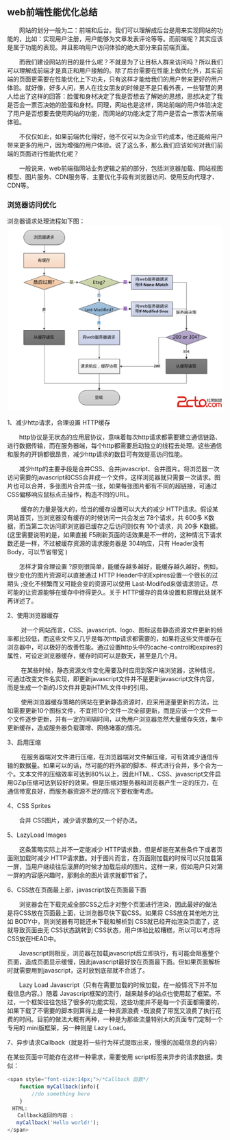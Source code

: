 ## web前端性能优化总结

&emsp;&emsp;网站的划分一般为二：前端和后台。我们可以理解成后台是用来实现网站的功能的，比如：实现用户注册，用户能够为文章发表评论等等。而前端呢？其实应该是属于功能的表现。并且影响用户访问体验的绝大部分来自前端页面。

&emsp;&emsp;而我们建设网站的目的是什么呢？不就是为了让目标人群来访问吗？所以我们可以理解成前端才是真正和用户接触的。除了后台需要在性能上做优化外，其实前端的页面更需要在性能优化上下功夫，只有这样才能给我们的用户带来更好的用户体验。就好像，好多人问，男人在找女朋友的时候是不是只看外表，一些智慧的男人给出了这样的回答：脸蛋和身材决定了我是否想去了解她的思想，思想决定了我是否会一票否决她的脸蛋和身材。同理，网站也是这样，网站前端的用户体验决定了用户是否想要去使用网站的功能，而网站的功能决定了用户是否会一票否决前端体验。

&emsp;&emsp;不仅仅如此，如果前端优化得好，他不仅可以为企业节约成本，他还能给用户带来更多的用户，因为增强的用户体验。说了这么多，那么我们应该如何对我们前端的页面进行性能优化呢？

&emsp;&emsp;一般说来，web前端指网站业务逻辑之前的部分，包括浏览器加载、网站视图模型、图片服务、CDN服务等，主要优化手段有浏览器访问、使用反向代理才、CDN等。

### 浏览器访问优化

浏览器请求处理流程如下图：
![](/assets/20160521221948295)

1、减少http请求，合理设置 HTTP缓存

&emsp;&emsp;http协议是无状态的应用层协议，意味着每次http请求都需要建立通信链路、进行数据传输，而在服务器端，每个http都需要启动独立的线程去处理。这些通信和服务的开销都很昂贵，减少http请求的数目可有效提高访问性能。

&emsp;&emsp;减少http的主要手段是合并CSS、合并javascript、合并图片。将浏览器一次访问需要的javascript和CSS合并成一个文件，这样浏览器就只需要一次请求。图片也可以合并，多张图片合并成一张，如果每张图片都有不同的超链接，可通过CSS偏移响应鼠标点击操作，构造不同的URL。

&emsp;&emsp; 缓存的力量是强大的，恰当的缓存设置可以大大的减少 HTTP请求。假设某网站首页，当浏览器没有缓存的时候访问一共会发出 78个请求，共 600多 K数据，而当第二次访问即浏览器已缓存之后访问则仅有 10个请求，共 20多 K数据。 (这里需要说明的是，如果直接 F5刷新页面的话效果是不一样的，这种情况下请求数还是一样，不过被缓存资源的请求服务器是 304响应，只有 Header没有Body，可以节省带宽 )

&emsp;&emsp;怎样才算合理设置 ?原则很简单，能缓存越多越好，能缓存越久越好。例如，很少变化的图片资源可以直接通过 HTTP Header中的Expires设置一个很长的过期头 ;变化不频繁而又可能会变的资源可以使用 Last-Modifed来做请求验证。尽可能的让资源能够在缓存中待得更久。关于 HTTP缓存的具体设置和原理此处就不再详述了。

2、使用浏览器缓存

&emsp;&emsp; 对一个网站而言，CSS、javascript、logo、图标这些静态资源文件更新的频率都比较低，而这些文件又几乎是每次http请求都需要的，如果将这些文件缓存在浏览器中，可以极好的改善性能。通过设置http头中的cache-control和expires的属性，可设定浏览器缓存，缓存时间可以是数天，甚至是几个月。

&emsp;&emsp; 在某些时候，静态资源文件变化需要及时应用到客户端浏览器，这种情况，可通过改变文件名实现，即更新javascript文件并不是更新javascript文件内容，而是生成一个新的JS文件并更新HTML文件中的引用。

&emsp;&emsp; 使用浏览器缓存策略的网站在更新静态资源时，应采用逐量更新的方法，比如需要更新10个图标文件，不宜把10个文件一次全部更新，而是应该一个文件一个文件逐步更新，并有一定的间隔时间，以免用户浏览器忽然大量缓存失效，集中更新缓存，造成服务器负载骤增、网络堵塞的情况。

3、启用压缩

&emsp;&emsp; 在服务器端对文件进行压缩，在浏览器端对文件解压缩，可有效减少通信传输的数据量。如果可以的话，尽可能的将外部的脚本、样式进行合并，多个合为一个。文本文件的压缩效率可达到80%以上，因此HTML、CSS、javascript文件启用GZip压缩可达到较好的效果。但是压缩对服务器和浏览器产生一定的压力，在通信带宽良好，而服务器资源不足的情况下要权衡考虑。

4、CSS Sprites

&emsp;&emsp;合并 CSS图片，减少请求数的又一个好办法。

5、LazyLoad Images

&emsp;&emsp;这条策略实际上并不一定能减少 HTTP请求数，但是却能在某些条件下或者页面刚加载时减少 HTTP请求数。对于图片而言，在页面刚加载的时候可以只加载第一屏，当用户继续往后滚屏的时候才加载后续的图片。这样一来，假如用户只对第一屏的内容感兴趣时，那剩余的图片请求就都节省了。

6、CSS放在页面最上部，javascript放在页面最下面

&emsp;&emsp;浏览器会在下载完成全部CSS之后才对整个页面进行渲染，因此最好的做法是将CSS放在页面最上面，让浏览器尽快下载CSS。如果将 CSS放在其他地方比如 BODY中，则浏览器有可能还未下载和解析到 CSS就已经开始渲染页面了，这就导致页面由无 CSS状态跳转到 CSS状态，用户体验比较糟糕，所以可以考虑将CSS放在HEAD中。

&emsp;&emsp;Javascript则相反，浏览器在加载javascript后立即执行，有可能会阻塞整个页面，造成页面显示缓慢，因此javascript最好放在页面最下面。但如果页面解析时就需要用到javascript，这时放到底部就不合适了。

&emsp;&emsp;Lazy Load Javascript（只有在需要加载的时候加载，在一般情况下并不加载信息内容。）随着 Javascript框架的流行，越来越多的站点也使用起了框架。不过，一个框架往往包括了很多的功能实现，这些功能并不是每一个页面都需要的，如果下载了不需要的脚本则算得上是一种资源浪费 -既浪费了带宽又浪费了执行花费的时间。目前的做法大概有两种，一种是为那些流量特别大的页面专门定制一个专用的 mini版框架，另一种则是 Lazy Load。

7、异步请求Callback（就是将一些行为样式提取出来，慢慢的加载信息的内容）

在某些页面中可能存在这样一种需求，需要使用 script标签来异步的请求数据。类似：

```javascript
<span style="font-size:14px;">/*Callback 函数*/  
    function myCallback(info){   
        //do something here   
    }   
　HTML:  
　　Callback返回的内容 :  
   myCallback('Hello world!');  
</span>  
```
